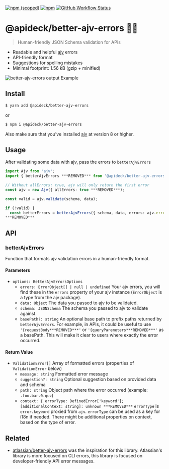 [![npm (scoped)](https://img.shields.io/npm/v/@apideck/better-ajv-errors?color=brightgreen)](https://npmjs.com/@apideck/better-ajv-errors) [![npm](https://img.shields.io/npm/dm/@apideck/better-ajv-errors)](https://npmjs.com/@apideck/better-ajv-errors) [![GitHub Workflow Status](https://img.shields.io/github/workflow/status/apideck-libraries/better-ajv-errors/CI)](https://github.com/apideck-libraries/better-ajv-errors/actions/workflows/main.yml?query=branch%3Amain++)

# @apideck/better-ajv-errors 👮‍♀️

> Human-friendly JSON Schema validation for APIs


- Readable and helpful [ajv](https://github.com/ajv-validator/ajv) errors
- API-friendly format
- Suggestions for spelling mistakes
- Minimal footprint: 1.56 kB (gzip + minified)

![better-ajv-errors output Example](https://user-images.githubusercontent.com/8850410/118274790-e0529e80-b4c5-11eb-8188-9097c8064c61.png)

## Install

```bash
$ yarn add @apideck/better-ajv-errors
```

or

```bash
$ npm i @apideck/better-ajv-errors
```

Also make sure that you've installed [ajv](https://www.npmjs.com/package/ajv) at version 8 or higher.

## Usage

After validating some data with ajv, pass the errors to `betterAjvErrors`

```ts
import Ajv from 'ajv';
import { betterAjvErrors ***REMOVED*** from '@apideck/better-ajv-errors';

// Without allErrors: true, ajv will only return the first error
const ajv = new Ajv({ allErrors: true ***REMOVED***);

const valid = ajv.validate(schema, data);

if (!valid) {
  const betterErrors = betterAjvErrors({ schema, data, errors: ajv.errors ***REMOVED***);
***REMOVED***
```

## API

### betterAjvErrors

Function that formats ajv validation errors in a human-friendly format.

#### Parameters

- `options: BetterAjvErrorsOptions`
  - `errors: ErrorObject[] | null | undefined` Your ajv errors, you will find these in the `errors` property of your ajv instance (`ErrorObject` is a type from the ajv package).
  - `data: Object` The data you passed to ajv to be validated.
  - `schema: JSONSchema` The schema you passed to ajv to validate against.
  - `basePath?: string` An optional base path to prefix paths returned by `betterAjvErrors`. For example, in APIs, it could be useful to use `'{requestBody***REMOVED***'` or `'{queryParemeters***REMOVED***'` as a basePath. This will make it clear to users where exactly the error occurred.

#### Return Value

- `ValidationError[]` Array of formatted errors (properties of `ValidationError` below)
  - `message: string` Formatted error message
  - `suggestion?: string` Optional suggestion based on provided data and schema
  - `path: string` Object path where the error occurred (example: `.foo.bar.0.quz`)
  - `context: { errorType: DefinedError['keyword']; [additionalContext: string]: unknown ***REMOVED***` `errorType` is `error.keyword` proxied from `ajv`. `errorType` can be used as a key for i18n if needed. There might be additional properties on context, based on the type of error.

## Related

- [atlassian/better-ajv-errors](https://github.com/atlassian/better-ajv-errors) was the inspiration for this library. Atlassian's library is more focused on CLI errors, this library is focused on developer-friendly API error messages.
